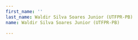 ```yaml
---
first_name: ''
last_name: Waldir Silva Soares Junior (UTFPR-PB)
name: Waldir Silva Soares Junior (UTFPR-PB)

---
```


